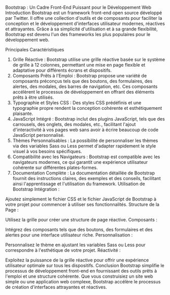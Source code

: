 Bootstrap : Un Cadre Front-End Puissant pour le Développement Web
Introduction
Bootstrap est un framework front-end open source développé par Twitter. Il offre une collection d'outils et de composants pour faciliter la conception et le développement d'interfaces utilisateur modernes, réactives et attrayantes. Grâce à sa simplicité d'utilisation et à sa grande flexibilité, Bootstrap est devenu l'un des frameworks les plus populaires pour le développement web.

Principales Caractéristiques
1. Grille Réactive :
Bootstrap utilise une grille réactive basée sur le système de grille à 12 colonnes, permettant une mise en page flexible et adaptative pour différents écrans et dispositifs.
2. Composants Prêts à l'Emploi :
Bootstrap propose une variété de composants préconçus tels que des boutons, des formulaires, des alertes, des modales, des barres de navigation, etc. Ces composants accélèrent le processus de développement en offrant des éléments prêts à être utilisés.
3. Typographie et Styles CSS :
Des styles CSS prédéfinis et une typographie propre rendent la conception cohérente et esthétiquement plaisante.
4. JavaScript Intégré :
Bootstrap inclut des plugins JavaScript, tels que des carrousels, des onglets, des modales, etc., facilitant l'ajout d'interactivité à vos pages web sans avoir à écrire beaucoup de code JavaScript personnalisé.
5. Thèmes Personnalisables :
La possibilité de personnaliser les thèmes via des variables Sass ou Less permet d'adapter rapidement le style visuel à vos besoins spécifiques.
6. Compatibilité avec les Navigateurs :
Bootstrap est compatible avec les navigateurs modernes, ce qui garantit une expérience utilisateur cohérente sur différentes plates-formes.
7. Documentation Complète :
La documentation détaillée de Bootstrap fournit des instructions claires, des exemples et des conseils, facilitant ainsi l'apprentissage et l'utilisation du framework.
Utilisation de Bootstrap
Intégration :

Ajoutez simplement le fichier CSS et le fichier JavaScript de Bootstrap à votre projet pour commencer à utiliser ses fonctionnalités.
Structure de la Page :

Utilisez la grille pour créer une structure de page réactive.
Composants :

Intégrez des composants tels que des boutons, des formulaires et des alertes pour une interface utilisateur riche.
Personnalisation :

Personnalisez le thème en ajustant les variables Sass ou Less pour correspondre à l'esthétique de votre projet.
Réactivité :

Exploitez la puissance de la grille réactive pour offrir une expérience utilisateur optimale sur tous les dispositifs.
Conclusion
Bootstrap simplifie le processus de développement front-end en fournissant des outils prêts à l'emploi et une structure cohérente. Que vous construisiez un site web simple ou une application web complexe, Bootstrap accélère le processus de création d'interfaces attrayantes et réactives.

